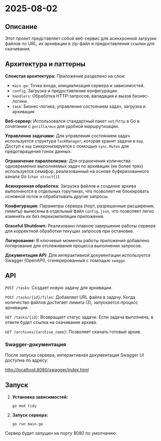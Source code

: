 # 2025-08-02

## Описание

Этот проект представляет собой веб-сервис для асинхронной загрузки файлов по URL, их архивации в zip-файл и предоставления ссылки для скачивания.

## Архитектура и паттерны

**Слоистая архитектура:** Приложение разделено на слои:
- `main.go`: Точка входа, инициализация сервера и зависимостей.
- `config`: Загрузка и предоставление конфигурации.
- `handlers`: Обработка HTTP-запросов, валидация и вызов бизнес-логики.
- `task`: Бизнес-логика, управление состоянием задач, загрузка и архивация 

**Веб-сервер:** Использовался стандартный пакет `net/http` в Go в сочетании с `gorilla/mux` для удобной маршрутизации.

**Управление задачами:** Для управления состоянием задач используется структура `TaskManager`, которая хранит задачи в `map`. Доступ к `map` синхронизируется с помощью `sync.Mutex` для предотвращения гонок данных.

**Ограничение параллелизма:** Для ограничения количества одновременно выполняемых задач по архивации (не более трех) используется семафор, реализованный на основе буферизованного канала Go (`chan struct{}`).

**Асинхронная обработка:** Загрузка файлов и создание архива выполняются в отдельных горутинах, что позволяет не блокировать основной поток и обрабатывать другие запросы.

**Конфигурация:** Параметры сервера (порт, разрешенные расширения, лимиты) вынесены в отдельный файл `config.json`, что позволяет легко изменять их без перекомпиляции приложения.

**Graceful Shutdown:** Реализовано плавное завершение работы сервера для корректной обработки текущих запросов при остановке.

**Логирование:** В ключевые моменты работы приложения добавлено логирование для отслеживания процесса выполнения запросов.

**Документация API:** Для интерактивной документации используется Swagger (OpenAPI), сгенерированный с помощью `swaggo`.

## API

`POST /tasks`: Создает новую задачу для архивации.

`POST /tasks/{id}/files`: Добавляет URL файла в задачу. Когда количество файлов достигает лимита (3), запускается процесс архивации.

`GET /tasks/{id}`: Возвращает статус задачи. Если задача выполнена, в ответе будет ссылка на скачивание архива.

`GET /archives/{archive_name}`: Позволяет скачать готовый архив.

### Swagger-документация

После запуска сервера, интерактивная документация Swagger UI доступна по адресу:

[http://localhost:8080/swagger/index.html](http://localhost:8080/swagger/index.html)

## Запуск

1.  **Установка зависимостей:**

    `go mod tidy`

2.  **Запуск сервера:**

    `go run main.go`

Сервер будет запущен на порту 8080 по умолчанию.
